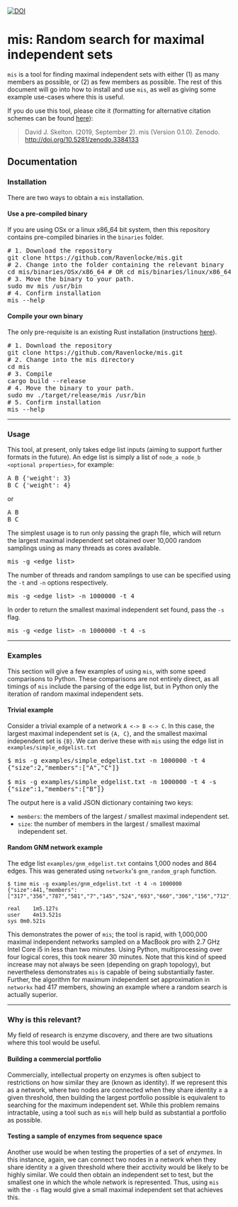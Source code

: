 [![DOI](https://zenodo.org/badge/DOI/10.5281/zenodo.3384133.svg)](https://doi.org/10.5281/zenodo.3384133)

# mis: Random search for maximal independent sets
`mis` is a tool for finding maximal independent sets with either (1) as many members as possible, 
or (2) as few members as possible. The rest of this document will go into how to install and use
`mis`, as well as giving some example use-cases where this is useful. 

If you do use this tool, please cite it (formatting for alternative citation schemes can be found [here](https://doi.org/10.5281/zenodo.3384133)):

> David J. Skelton. (2019, September 2). mis (Version 0.1.0). Zenodo. http://doi.org/10.5281/zenodo.3384133




## Documentation

### Installation
There are two ways to obtain a `mis` installation. 

#### Use a pre-compiled binary
If you are using OSx or a linux x86_64 bit system, then this repository contains pre-compiled binaries 
in the `binaries` folder.

<pre>
# 1. Download the repository
git clone https://github.com/Ravenlocke/mis.git
# 2. Change into the folder containing the relevant binary
cd mis/binaries/OSx/x86_64 # OR cd mis/binaries/linux/x86_64
# 3. Move the binary to your path.
sudo mv mis /usr/bin
# 4. Confirm installation
mis --help
</pre>

#### Compile your own binary
The only pre-requisite is an existing Rust installation (instructions [here](https://www.rust-lang.org/tools/install)). 

<pre>
# 1. Download the repository
git clone https://github.com/Ravenlocke/mis.git
# 2. Change into the mis directory
cd mis
# 3. Compile
cargo build --release
# 4. Move the binary to your path.
sudo mv ./target/release/mis /usr/bin
# 5. Confirm installation
mis --help
</pre>

---

### Usage
This tool, at present, only takes edge list inputs (aiming to support further formats in the future). 
An edge list is simply a list of `node_a node_b <optional properties>`, for example:

<pre>
A B {'weight': 3}
B C {'weight': 4}
</pre>
or 
<pre>
A B
B C
</pre>

The simplest usage is to run only passing the graph file, which will return the largest maximal independent 
set obtained over 10,000 random samplings using as many threads as cores available.

<pre>
mis -g &lt;edge_list&gt;
</pre>

The number of threads and random samplings to use can be specified using the `-t` and `-n` options respectively.

<pre>
mis -g &lt;edge_list&gt; -n 1000000 -t 4
</pre>

In order to return the smallest maximal independent set found, pass the `-s` flag.

<pre>
mis -g &lt;edge_list&gt; -n 1000000 -t 4 -s
</pre>

---

### Examples
This section will give a few examples of using `mis`, with some speed comparisons to Python. These comparisons are not entirely direct, as all timings of `mis` include the parsing of the edge list, but in Python only the iteration of random maximal independent sets.

#### Trivial example
Consider a trivial example of a network `A <-> B <-> C`. In this case, the largest maximal independent set is `{A, C}`, 
and the smallest maximal independent set is `{B}`. We can derive these with `mis` using the edge list in 
`examples/simple_edgelist.txt`

<pre>
$ mis -g examples/simple_edgelist.txt -n 1000000 -t 4
{"size":2,"members":["A","C"]}

$ mis -g examples/simple_edgelist.txt -n 1000000 -t 4 -s
{"size":1,"members":["B"]}
</pre>

The output here is a valid JSON dictionary containing two keys:
* `members`: the members of the largest / smallest maximal independent set.
* `size`: the number of members in the largest / smallest maximal independent set.


#### Random GNM network example
The edge list `examples/gnm_edgelist.txt` contains 1,000 nodes and 864 edges. This was generated using `networkx`'s `gnm_random_graph` function.

```
$ time mis -g examples/gnm_edgelist.txt -t 4 -n 1000000
{"size":441,"members":["317","356","787","581","7","145","524","693","660","306","156","712","160","752","500","766","163","663","388","243","353","554","293","338","803","587","633","411","814","294","280","954","108","595","805","26","862","990","871","883","927","509","755","547","270","363","602","278","87","359","611","906","838","282","797","174","694","345","404","573","579","369","413","236","17","971","901","702","970","170","657","714","879","892","21","457","676","867","972","424","43","988","349","229","671","105","786","30","291","788","314","512","118","487","768","368","374","75","810","39","492","203","281","308","610","352","648","531","585","677","619","651","572","90","637","746","834","836","942","780","76","303","638","329","877","614","272","193","344","471","268","709","719","288","201","789","12","290","49","815","52","540","179","536","659","860","264","74","812","273","171","194","382","884","6","489","926","42","730","111","418","184","566","407","16","949","891","734","109","852","853","904","333","920","711","77","227","700","258","187","367","443","122","606","987","757","931","89","517","292","313","1","609","507","644","684","873","202","856","821","136","824","277","250","8","181","733","737","759","480","469","192","62","486","905","0","393","592","798","148","708","846","791","897","98","882","580","126","608","692","688","5","357","440","123","247","206","37","316","620","984","154","777","176","100","431","470","510","778","131","14","924","137","263","939","332","647","164","446","35","15","24","322","415","155","583","146","497","428","240","978","948","55","739","337","365","991","518","523","28","150","334","625","704","506","732","474","253","754","675","666","128","260","416","261","432","870","839","20","539","626","973","375","809","138","244","745","325","817","251","197","955","784","82","600","213","31","773","863","279","300","36","832","371","259","597","630","996","420","888","993","615","29","319","120","741","664","191","97","707","384","961","96","311","899","845","820","189","310","866","340","462","401","230","175","312","161","717","165","220","508","654","494","269","47","207","297","681","837","771","182","466","451","459","71","634","373","674","408","233","69","868","912","999","88","909","636","221","796","829","121","869","139","448","204","478","224","186","706","532","683","855","113","844","25","235","521","886","975","928","178","849","925","550","364","848","691","434","559","231","149","793","964","567","890","520","45","232","116","696","162","498","449","392","27","919","438","133","641","385","177"]}

real	1m5.127s
user	4m13.521s
sys	0m0.521s
```

This demonstrates the power of `mis`; the tool is rapid, with 1,000,000 maximal independent networks sampled 
on a MacBook pro with 2.7 GHz Intel Core i5 in less than two minutes. Using Python, multiprocessing over four logical cores, this took nearer 30 minutes. Note that this kind of speed increase may not always be seen (depending on graph topology), but nevertheless demonstrates `mis` is capable of being substantially faster. Further, the algorithm for maximum independent set approximation in `networkx` had 417 members, showing an example where a random search is actually superior. 

---

### Why is this relevant?
My field of research is enzyme discovery, and there are two situations where this tool would be useful.

#### Building a commercial portfolio
Commercially, intellectual property on enzymes is often subject to restrictions on how similar they are (known as identity). If we represent this as a network, where two nodes are connected when they share identity ≥ a given threshold, then building the largest portfolio possible is equivalent to searching for the maximum independent set. While this problem remains intractable, using a tool such as `mis` will help build as substantial a portfolio as possible.

#### Testing a sample of enzymes from sequence space
Another use would be when testing the properties of a set of *enzymes*. In this instance, again, we can connect two nodes in a network when they share identity ≥ a given threshold where their acctivity would be likely to be highly similar. We could then obtain an independent set to test, but the smallest one in which the whole network is represented. Thus, using `mis` with the `-s` flag would give a small maximal independent set that achieves this.
